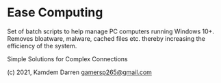 # Ease Computing
Set of batch scripts to help manage PC computers running Windows 10+.
Removes bloatware, malware, cached files etc. thereby increasing the efficiency of the system.

Simple Solutions for Complex Connections

(c) 2021, Kamdem Darren <gamersp265@gmail.com>
